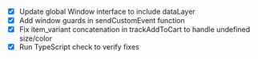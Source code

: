 - [x] Update global Window interface to include dataLayer
- [x] Add window guards in sendCustomEvent function
- [x] Fix item_variant concatenation in trackAddToCart to handle undefined size/color
- [x] Run TypeScript check to verify fixes
